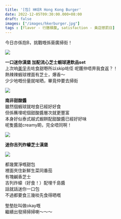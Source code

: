```yaml
---
title: '[包] HKER Hong Kong Burger'
date: 2022-12-05T09:30:00.000+08:00
draft: false
images: ["/images/hkerburger.jpg"]
tags : [flavor - 行膳積腹, satisfaction - 黃店懲罰日]
---
```


今日亦係抱B，挑戰嘅係葵廣掃街！  

![](/images/hkerburger1.jpg)

**一口迷你漢堡 加配流心芝士蝦球連飲品set**  
上次响[美孚](https://hidie.net/mswheelpie/)去咗食甜嘢所以skip咗佢 
呢鑊仲唔畀我食返？！  
熱辣辣蝦球裡面有芝士，爆香～  
少少地嘅份量就啱晒，畢竟仲要去掃街  

![](/images/hkerburger2.jpg)

**南非甜酸醬**  
雖然個蝦球就咁食已經好好食  
但係蘸埋呢個甜酸醬層次就更豐富  
本身好似泰式越式蝦餅配甜酸醬已經好好味  
呢隻醬就creamy啲，完全唔同啊！  

![](/images/hkerburger.jpg)

**迷你吉列炸蠔芝士漢堡**  

![](/images/hkerburger3.jpg)

都幾實淨嘅甜包  
裡面夾住新鮮生菜同番茄  
有塊鹹香芝士  
吉列炸蠔（好食！）配埋千島醬  
話就話迷你一口包  
不過都要食三幾啖先食得晒嘅  
  
墊墊肚叫做okay嘅  
繼續出發掃掃掃喇～～～  

